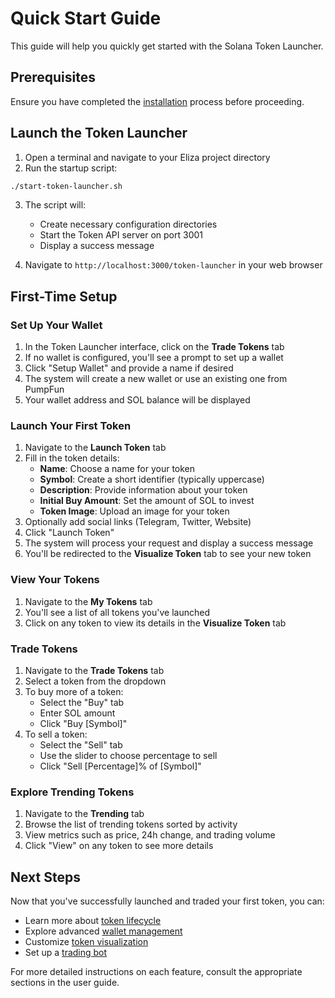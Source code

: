 # Quick Start Guide

This guide will help you quickly get started with the Solana Token Launcher.

## Prerequisites

Ensure you have completed the [installation](./installation.md) process before proceeding.

## Launch the Token Launcher

1. Open a terminal and navigate to your Eliza project directory
2. Run the startup script:

```bash
./start-token-launcher.sh
```

3. The script will:
   - Create necessary configuration directories
   - Start the Token API server on port 3001
   - Display a success message

4. Navigate to `http://localhost:3000/token-launcher` in your web browser

## First-Time Setup

### Set Up Your Wallet

1. In the Token Launcher interface, click on the **Trade Tokens** tab
2. If no wallet is configured, you'll see a prompt to set up a wallet
3. Click "Setup Wallet" and provide a name if desired
4. The system will create a new wallet or use an existing one from PumpFun
5. Your wallet address and SOL balance will be displayed

### Launch Your First Token

1. Navigate to the **Launch Token** tab
2. Fill in the token details:
   - **Name**: Choose a name for your token
   - **Symbol**: Create a short identifier (typically uppercase)
   - **Description**: Provide information about your token
   - **Initial Buy Amount**: Set the amount of SOL to invest
   - **Token Image**: Upload an image for your token
3. Optionally add social links (Telegram, Twitter, Website)
4. Click "Launch Token"
5. The system will process your request and display a success message
6. You'll be redirected to the **Visualize Token** tab to see your new token

### View Your Tokens

1. Navigate to the **My Tokens** tab
2. You'll see a list of all tokens you've launched
3. Click on any token to view its details in the **Visualize Token** tab

### Trade Tokens

1. Navigate to the **Trade Tokens** tab
2. Select a token from the dropdown
3. To buy more of a token:
   - Select the "Buy" tab
   - Enter SOL amount
   - Click "Buy [Symbol]"
4. To sell a token:
   - Select the "Sell" tab
   - Use the slider to choose percentage to sell
   - Click "Sell [Percentage]% of [Symbol]"

### Explore Trending Tokens

1. Navigate to the **Trending** tab
2. Browse the list of trending tokens sorted by activity
3. View metrics such as price, 24h change, and trading volume
4. Click "View" on any token to see more details

## Next Steps

Now that you've successfully launched and traded your first token, you can:

- Learn more about [token lifecycle](../core-concepts/token-lifecycle.md)
- Explore advanced [wallet management](../core-concepts/wallet-management.md)
- Customize [token visualization](../user-guide/visualize-tokens.md)
- Set up a [trading bot](../tutorials/trading-bot.md)

For more detailed instructions on each feature, consult the appropriate sections in the user guide.
